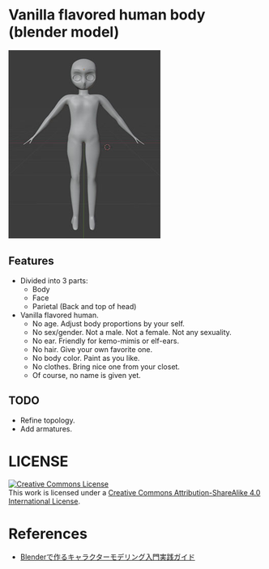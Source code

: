 # Vanilla flavored human body (blender model)

[![.github/image.jpg](.github/image.jpg)](.github/image.jpg)

## Features

- Divided into 3 parts:
  - Body
  - Face
  - Parietal (Back and top of head)
- Vanilla flavored human.
  - No age. Adjust body proportions by your self.
  - No sex/gender. Not a male. Not a female. Not any sexuality.
  - No ear. Friendly for kemo-mimis or elf-ears.
  - No hair. Give your own favorite one.
  - No body color. Paint as you like.
  - No clothes. Bring nice one from your closet.
  - Of course, no name is given yet.

## TODO
- Refine topology.
- Add armatures.

# LICENSE

<a rel="license" href="http://creativecommons.org/licenses/by-sa/4.0/"><img alt="Creative Commons License" style="border-width:0" src="https://i.creativecommons.org/l/by-sa/4.0/88x31.png" /></a><br />This work is licensed under a <a rel="license" href="http://creativecommons.org/licenses/by-sa/4.0/">Creative Commons Attribution-ShareAlike 4.0 International License</a>.

# References

- [Blenderで作るキャラクターモデリング入門実践ガイド](https://www.amazon.co.jp/dp/B091KQFSRC)